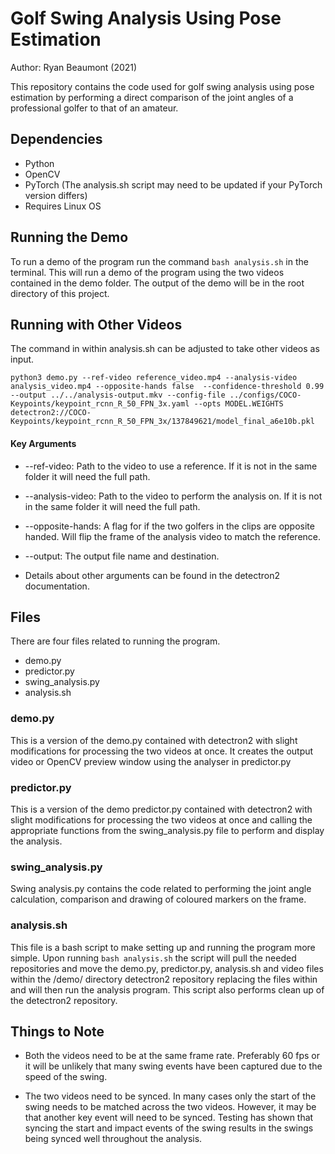 # Golf Swing Analysis Using Pose Estimation
Author: Ryan Beaumont (2021)

This repository contains the code used for golf swing analysis using pose estimation by performing a direct comparison of the joint
angles of a professional golfer to that of an amateur.

## Dependencies
* Python
* OpenCV
* PyTorch (The analysis.sh script may need to be updated if your PyTorch version differs)
* Requires Linux OS

## Running the Demo
To run a demo of the program run the command `bash analysis.sh` in the terminal.
This will run a demo of the program using the two videos contained in the demo folder.
The output of the demo will be in the root directory of this project.

## Running with Other Videos
The command in within analysis.sh can be adjusted to take other videos as input.

`python3 demo.py --ref-video reference_video.mp4 --analysis-video analysis_video.mp4 --opposite-hands false 
--confidence-threshold 0.99 --output ../../analysis-output.mkv --config-file ../configs/COCO-Keypoints/keypoint_rcnn_R_50_FPN_3x.yaml --opts MODEL.WEIGHTS detectron2://COCO-Keypoints/keypoint_rcnn_R_50_FPN_3x/137849621/model_final_a6e10b.pkl
`

#### Key Arguments
* --ref-video: Path to the video to use a reference. If it is not in the same
folder it will need the full path.
  
* --analysis-video: Path to the video to perform the analysis on. If it is not in the same
folder it will need the full path.
  
* --opposite-hands: A flag for if the two golfers in the clips are opposite handed. Will flip
the frame of the analysis video to match the reference.
  
* --output: The output file name and destination.

* Details about other arguments can be found in the detectron2 documentation.

## Files
There are four files related to running the program.
* demo.py
* predictor.py
* swing_analysis.py
* analysis.sh

### demo.py
This is a version of the demo.py contained with detectron2 with
slight modifications for processing the two videos at once. It creates the output video
or OpenCV preview window using the analyser in predictor.py

### predictor.py
This is a version of the demo predictor.py contained with detectron2 with
slight modifications for processing the two videos at once and calling the appropriate
functions from the swing_analysis.py file to perform and display the analysis.

### swing_analysis.py
Swing analysis.py contains the code related to performing the joint angle calculation, comparison
and drawing of coloured markers on the frame.

### analysis.sh
This file is a bash script to make setting up and running the program more simple. Upon
running `bash analysis.sh` the script will pull the needed repositories and move the
demo.py, predictor.py, analysis.sh and video files within the /demo/ directory detectron2 repository replacing the files
within and will then run the analysis program. This script also performs clean up of the detectron2 repository.

## Things to Note
* Both the videos need to be at the same frame rate. Preferably 60 fps or it will be unlikely that
many swing events have been captured due to the speed of the swing.
  
* The two videos need to be synced. In many cases only the start of the swing needs
to be matched across the two videos. However, it may be that another key event will need to be synced.
  Testing has shown that syncing the start and impact events of the swing results in
  the swings being synced well throughout the analysis.